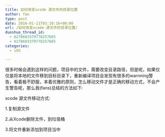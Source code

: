 ```yaml
---
title: 如何改变xcode 源文件的目录位置
author: fan
type: post
date: 2016-01-11T03:10:16+00:00
url: /如何改变xcode-源文件的目录位置/
duoshuo_thread_id:
  - 6278603379778257665
  - 6278603379778257665
categories:
  - iOS

---
```

<p class="p1">
  很多时候会遇到这样的问题，项目中的文件，需要改变目录路径，但是呢，如果仅仅是将本地的文件移到目标目录下，重新编译项目会发现有很多的warnning警告，看着极不舒服，本着优雅的原则，怎么移动文件才是正确的移动方式，不会产生警告呢，那么我(fans)总结的方法如下:
</p>

<p class="p1">
  <span class="s1">xcode </span>源文件移动方式:
</p>

<p class="p1">
  1.复制源文件
</p>

<p class="p1">
  2.从Xcode删除文件，到垃圾桶
</p>

<p class="p1">
  3.将文件重新添加到项目当中
</p>
